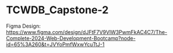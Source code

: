 # TCWDB_Capstone-2

Figma Design: https://www.figma.com/design/dJFtF7V9VlW3PwmFkAC4C7/The-Complete-2024-Web-Development-Bootcamp?node-id=65%3A260&t=JVYoPmfWxwYcuTtJ-1 
